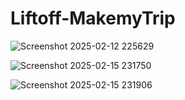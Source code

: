 # Liftoff-MakemyTrip


![Screenshot 2025-02-12 225629](https://github.com/user-attachments/assets/a43fefb2-344a-4bee-842e-7a950e001a99)

![Screenshot 2025-02-15 231750](https://github.com/user-attachments/assets/652b7936-3271-4b8e-9f7f-a9bcd84823a4)

![Screenshot 2025-02-15 231906](https://github.com/user-attachments/assets/3bc5731d-ae52-4783-8758-5f1b7337864b)


